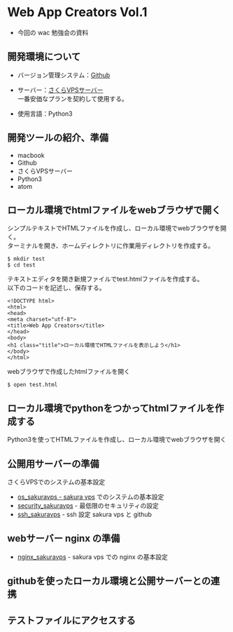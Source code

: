 # Web App Creators Vol.1

- 今回の wac 勉強会の資料

## 開発環境について
- バージョン管理システム：[Github](https://github.com/)
- サーバー：[さくらVPSサーバー](https://vps.sakura.ad.jp/)  
一番安価なプランを契約して使用する。

- 使用言語：Python3

## 開発ツールの紹介、準備
- macbook
- Github
- さくらVPSサーバー
- Python3
- atom

## ローカル環境でhtmlファイルをwebブラウザで開く
シンプルテキストでHTMLファイルを作成し、ローカル環境でwebブラウザを開く。  
ターミナルを開き、ホームディレクトリに作業用ディレクトリを作成する。  
````
$ mkdir test  
$ cd test  
````
テキストエディタを開き新規ファイルでtest.htmlファイルを作成する。  
以下のコードを記述し、保存する。
````
<!DOCTYPE html>
<html>
<head>
<meta charset="utf-8">
<title>Web App Creators</title>
</head>
<body>
<h1 class="title">ローカル環境でHTMLファイルを表示しよう</h1>
</body>
</html>
````
webブラウザで作成したhtmlファイルを開く  
````
$ open test.html
````

## ローカル環境でpythonをつかってhtmlファイルを作成する
Python3を使ってHTMLファイルを作成し、ローカル環境でwebブラウザを開く

## 公開用サーバーの準備
さくらVPSでのシステムの基本設定
- [os_sakuravps - sakura vps](https://github.com/ykHakata/summary/blob/master/os_sakuravps.md) でのシステムの基本設定
- [security_sakuravps](https://github.com/ykHakata/summary/blob/master/security_sakuravps.md) - 最低限のセキュリティの設定
- [ssh_sakuravps](https://github.com/ykHakata/summary/blob/master/ssh_sakuravps.md) - ssh 設定 sakura vps と github

## webサーバー nginx の準備
- [nginx_sakuravps](https://github.com/ykHakata/summary/blob/master/nginx_sakuravps.md) - sakura vps での nginx の基本設定


## githubを使ったローカル環境と公開サーバーとの連携


## テストファイルにアクセスする


##

##
